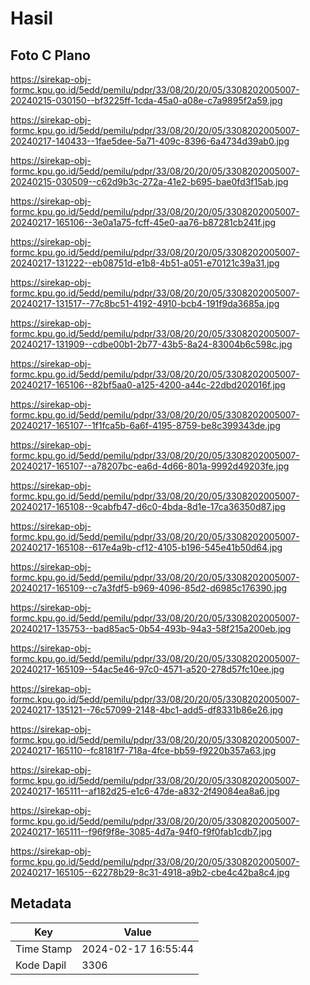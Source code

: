 # Hasil

## Foto C Plano

https://sirekap-obj-formc.kpu.go.id/5edd/pemilu/pdpr/33/08/20/20/05/3308202005007-20240215-030150--bf3225ff-1cda-45a0-a08e-c7a9895f2a59.jpg

https://sirekap-obj-formc.kpu.go.id/5edd/pemilu/pdpr/33/08/20/20/05/3308202005007-20240217-140433--1fae5dee-5a71-409c-8396-6a4734d39ab0.jpg

https://sirekap-obj-formc.kpu.go.id/5edd/pemilu/pdpr/33/08/20/20/05/3308202005007-20240215-030509--c62d9b3c-272a-41e2-b695-bae0fd3f15ab.jpg

https://sirekap-obj-formc.kpu.go.id/5edd/pemilu/pdpr/33/08/20/20/05/3308202005007-20240217-165106--3e0a1a75-fcff-45e0-aa76-b87281cb241f.jpg

https://sirekap-obj-formc.kpu.go.id/5edd/pemilu/pdpr/33/08/20/20/05/3308202005007-20240217-131222--eb08751d-e1b8-4b51-a051-e70121c39a31.jpg

https://sirekap-obj-formc.kpu.go.id/5edd/pemilu/pdpr/33/08/20/20/05/3308202005007-20240217-131517--77c8bc51-4192-4910-bcb4-191f9da3685a.jpg

https://sirekap-obj-formc.kpu.go.id/5edd/pemilu/pdpr/33/08/20/20/05/3308202005007-20240217-131909--cdbe00b1-2b77-43b5-8a24-83004b6c598c.jpg

https://sirekap-obj-formc.kpu.go.id/5edd/pemilu/pdpr/33/08/20/20/05/3308202005007-20240217-165106--82bf5aa0-a125-4200-a44c-22dbd202016f.jpg

https://sirekap-obj-formc.kpu.go.id/5edd/pemilu/pdpr/33/08/20/20/05/3308202005007-20240217-165107--1f1fca5b-6a6f-4195-8759-be8c399343de.jpg

https://sirekap-obj-formc.kpu.go.id/5edd/pemilu/pdpr/33/08/20/20/05/3308202005007-20240217-165107--a78207bc-ea6d-4d66-801a-9992d49203fe.jpg

https://sirekap-obj-formc.kpu.go.id/5edd/pemilu/pdpr/33/08/20/20/05/3308202005007-20240217-165108--9cabfb47-d6c0-4bda-8d1e-17ca36350d87.jpg

https://sirekap-obj-formc.kpu.go.id/5edd/pemilu/pdpr/33/08/20/20/05/3308202005007-20240217-165108--617e4a9b-cf12-4105-b196-545e41b50d64.jpg

https://sirekap-obj-formc.kpu.go.id/5edd/pemilu/pdpr/33/08/20/20/05/3308202005007-20240217-165109--c7a3fdf5-b969-4096-85d2-d6985c176390.jpg

https://sirekap-obj-formc.kpu.go.id/5edd/pemilu/pdpr/33/08/20/20/05/3308202005007-20240217-135753--bad85ac5-0b54-493b-94a3-58f215a200eb.jpg

https://sirekap-obj-formc.kpu.go.id/5edd/pemilu/pdpr/33/08/20/20/05/3308202005007-20240217-165109--54ac5e46-97c0-4571-a520-278d57fc10ee.jpg

https://sirekap-obj-formc.kpu.go.id/5edd/pemilu/pdpr/33/08/20/20/05/3308202005007-20240217-135121--76c57099-2148-4bc1-add5-df8331b86e26.jpg

https://sirekap-obj-formc.kpu.go.id/5edd/pemilu/pdpr/33/08/20/20/05/3308202005007-20240217-165110--fc8181f7-718a-4fce-bb59-f9220b357a63.jpg

https://sirekap-obj-formc.kpu.go.id/5edd/pemilu/pdpr/33/08/20/20/05/3308202005007-20240217-165111--af182d25-e1c6-47de-a832-2f49084ea8a6.jpg

https://sirekap-obj-formc.kpu.go.id/5edd/pemilu/pdpr/33/08/20/20/05/3308202005007-20240217-165111--f96f9f8e-3085-4d7a-94f0-f9f0fab1cdb7.jpg

https://sirekap-obj-formc.kpu.go.id/5edd/pemilu/pdpr/33/08/20/20/05/3308202005007-20240217-165105--62278b29-8c31-4918-a9b2-cbe4c42ba8c4.jpg


## Metadata

| Key        | Value               |
| ---------- | ------------------- |
| Time Stamp | 2024-02-17 16:55:44 |
| Kode Dapil | 3306                |



